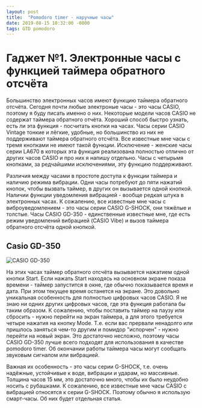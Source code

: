 ```yaml
---
layout: post
title:  "Pomodoro timer - наручные часы"
date: 2019-08-15 10:32:00 -0000
tags: GTD pomodoro
---
```


# Гаджет №1. Электронные часы с функцией таймера обратного отсчёта

Большинство электронных часов имеют функцию таймера обратного отсчёта. Сегодня почти любые электроные часы - это часы CASIO, поэтому я буду писать именно о них. Некоторые модели часов CASIO не содержат таймера обратного отчёта. Хороший способ быстро узнать, есть ли эта функция - посчитать кнопки на часах. Часы серии CASIO Vintage тонкие и лёгкие, удобные, но большинство из них не поддерживают таймера обратного отсчёта. Все известные мне часы с тремя кнопками не имеют такой функции. Исключение - женские часы серии LA670 в которых эта функция реализована полностью отлично от других часов CASIO и про них я напишу отдельно. Часы с четырьмя кнопками, за редчайшими исключениями, эту функцию поддерживают.

Различия между часами в простоте доступа к функции таймера и наличию режима вибрации. Одни часы потребуют до пяти нажатий кнопок, чтобы вызвать таймер, в других он вызывается одной кнопкой. Наличии функции уведомления вибрацией - вообще редкая штука в электронных часах. К сожалению, все известные мне часы с виброуведомлением - это часы серии CASIO G-SHOCK, они тяжёлые и толстые. Часы CASIO GD-350 - единственные известные мне, где есть режим уведомлений вибрацией (CASIO Vibe) и вызов таймера обратного отсчёта одной кнопкой.

## Casio GD-350

![CASIO GD-350](htttp://2nature.me/files/casio-gd350.jpg)

На этих часах таймер обратного отсчёта вызывается нажатием одной кнопки Start. Если нажать Start находясь на основном экране показа времени - таймер запустится в окне, где обычно показывается время и дата. При этом текущее время останется на экране. Это довольно уникальная особенность для полностью цифровых часов CASIO. Я не знаю ни одних других цифровых часов, где эта функция работала бы таким образом. К сожалению, чтобы поставить таймер на паузу или сбросить - нужно перейти на экран таймера, а для этого требуется четыре нажатия на кнопку Mode. Т.е. если вас прервали ненадолго или пришлось заняться чем-то другим и помидор "испорчен" - нужно перейти на новый экран. Это достаточно несложно, поэтому часы CASIO GD-350 лучше всего подходят для использования в качестве pomodoro timer. Об окончании работы таймера часы могут сообщать звуковым сигналом или вибрацией. 

Важная их особенность - это часы серии G-SHOCK, т.е. очень надёжные, устойчивые к воде, вибрации и ударам, но массивные. Толщина часов 15 мм, это достаточно много, чтобы их было неудобно носить с рубашками. К сожалению, все известные мне часы CASIO с вибрацией относятся к серии G-SHOCK. Поэтому обычно я использую смарт-часы. Об них будет отдельная статья.


